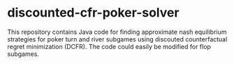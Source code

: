 # discounted-cfr-poker-solver

This repository contains Java code for finding approximate nash equilibrium strategies for poker turn and river subgames using discouted counterfactual regret minimization (DCFR). The code could easily be modified for flop subgames.
